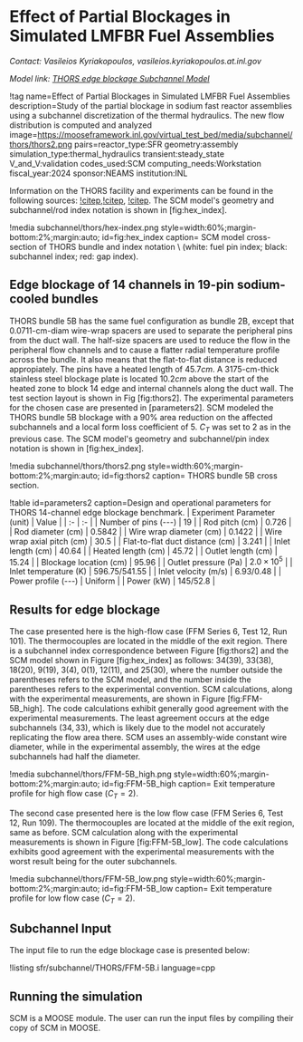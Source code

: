 # Effect of Partial Blockages in Simulated LMFBR Fuel Assemblies

*Contact: Vasileios Kyriakopoulos, vasileios.kyriakopoulos.at.inl.gov*

*Model link: [THORS edge blockage Subchannel Model](https://github.com/idaholab/virtual_test_bed/tree/devel/sfr/subchannel/thors)*

!tag name=Effect of Partial Blockages in Simulated LMFBR Fuel Assemblies
     description=Study of the partial blockage in sodium fast reactor assemblies using a subchannel discretization of the thermal hydraulics. The new flow distribution is computed and analyzed
     image=https://mooseframework.inl.gov/virtual_test_bed/media/subchannel/thors/thors2.png
     pairs=reactor_type:SFR
                       geometry:assembly
                       simulation_type:thermal_hydraulics
                       transient:steady_state
                       V_and_V:validation
                       codes_used:SCM
                       computing_needs:Workstation
                       fiscal_year:2024
                       sponsor:NEAMS
                       institution:INL

Information on the THORS facility and experiments can be found in the following sources: [!citep](fontana1973effect),[!citep](han1977blockages),
[!citep](jeong2005modeling). The SCM model's geometry and subchannel/rod index notation is shown in [fig:hex_index].

!media subchannel/thors/hex-index.png
    style=width:60%;margin-bottom:2%;margin:auto;
    id=fig:hex_index
    caption= SCM model cross-section of THORS bundle and index notation \\ (white: fuel pin index; black: subchannel index; red: gap index).

## Edge blockage of 14 channels in 19-pin sodium-cooled bundles

THORS bundle 5B has the same fuel configuration as bundle 2B, except that 0.0711-cm-diam wire-wrap spacers are used to separate the peripheral pins from the duct wall. The half-size spacers are used to reduce the flow in the peripheral flow channels and to cause a flatter radial temperature profile across the bundle. It also means that the flat-to-flat distance is reduced appropiately. The pins have a heated length of $45.7 cm$. A 3175-cm-thick stainless steel blockage plate is located $10.2 cm$  above the start of the heated zone to block $14$ edge and internal channels along the duct wall. The test section layout is shown in Fig [fig:thors2]. The experimental parameters for the chosen case are presented in [parameters2]. SCM modeled the THORS bundle 5B blockage with a $90$% area reduction on the affected subchannels and a local form loss coefficient of $5$. $C_T$ was set to $2$ as in the previous case. The SCM model's geometry and subchannel/pin index notation is shown in [fig:hex_index].

!media subchannel/thors/thors2.png
    style=width:60%;margin-bottom:2%;margin:auto;
    id=fig:thors2
    caption= THORS bundle 5B cross section.

!table id=parameters2 caption=Design and operational parameters for THORS 14-channel edge blockage benchmark.
| Experiment Parameter (unit) | Value |
| :- | :- |
| Number of pins (---) | $19$ |
| Rod pitch (cm) | $0.726$ |
| Rod diameter (cm) | $0.5842$ |
| Wire wrap diameter (cm) | $0.1422$ |
| Wire wrap axial pitch (cm) | $30.5$ |
| Flat-to-flat duct distance (cm) | $3.241$ |
| Inlet length (cm) | $40.64$ |
| Heated length (cm) | $45.72$ |
| Outlet length (cm) | $15.24$  |
| Blockage location (cm) | $95.96$ |
| Outlet pressure (Pa) | $2.0 \times 10^{5}$ |
| Inlet temperature (K) | $596.75/541.55$ |
| Inlet velocity (m/s) | $6.93/0.48$ |
| Power profile (---) | Uniform |
| Power (kW) | $145/52.8$ |

## Results for edge blockage

The case presented here is the high-flow case (FFM Series 6, Test 12, Run 101). The thermocouples are located in the middle of the exit region. There is a subchannel index correspondence between Figure [fig:thors2] and the SCM model shown in Figure [fig:hex_index] as follows: 34(39), 33(38), 18(20), 9(19), 3(4), 0(1), 12(11), and 25(30), where the number outside the parentheses refers to the SCM model, and the number inside the parentheses refers to the experimental convention. SCM calculations, along with the experimental measurements, are shown in Figure [fig:FFM-5B_high]. The code calculations exhibit generally good agreement with the experimental measurements. The least agreement occurs at the edge subchannels ($34, 33$), which is likely due to the model not accurately replicating the flow area there. SCM uses an assembly-wide constant wire diameter, while in the experimental assembly, the wires at the edge subchannels had half the diameter.

!media subchannel/thors/FFM-5B_high.png
    style=width:60%;margin-bottom:2%;margin:auto;
    id=fig:FFM-5B_high
    caption= Exit temperature profile for high flow case ($C_T = 2$).

The second case presented here is the low flow case (FFM Series 6, Test 12, Run 109).
The thermocouples are located at the middle of the exit region, same as before.
SCM calculation along with the experimental measurements is shown in Figure [fig:FFM-5B_low].
The code calculations exhibits good agreement with the experimental measurements with the
worst result being for the outer subchannels.

!media subchannel/thors/FFM-5B_low.png
    style=width:60%;margin-bottom:2%;margin:auto;
    id=fig:FFM-5B_low
    caption= Exit temperature profile for low flow case ($C_T = 2$).

## Subchannel Input

The input file to run the edge blockage case is presented below:

!listing sfr/subchannel/THORS/FFM-5B.i language=cpp

## Running the simulation

SCM is a MOOSE module. The user can run the input files by compiling their copy of SCM in MOOSE.
```

